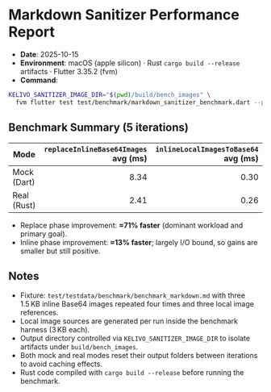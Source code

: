 # Markdown Sanitizer Performance Report

- **Date**: 2025-10-15
- **Environment**: macOS (apple silicon) · Rust `cargo build --release` artifacts · Flutter 3.35.2 (fvm)
- **Command**:

```bash
KELIVO_SANITIZER_IMAGE_DIR="$(pwd)/build/bench_images" \
  fvm flutter test test/benchmark/markdown_sanitizer_benchmark.dart --plain-name benchmark
```

## Benchmark Summary (5 iterations)

| Mode | `replaceInlineBase64Images` avg (ms) | `inlineLocalImagesToBase64` avg (ms) |
|------|-------------------------------------:|--------------------------------------:|
| Mock (Dart) | 8.34 | 0.30 |
| Real (Rust) | 2.41 | 0.26 |

- Replace phase improvement: **≈71% faster** (dominant workload and primary goal).
- Inline phase improvement: **≈13% faster**; largely I/O bound, so gains are smaller but still positive.

## Notes

- Fixture: `test/testdata/benchmark/benchmark_markdown.md` with three 1.5 KB inline Base64 images repeated four times and three local image references.
- Local image sources are generated per run inside the benchmark harness (3 KB each).
- Output directory controlled via `KELIVO_SANITIZER_IMAGE_DIR` to isolate artifacts under `build/bench_images`.
- Both mock and real modes reset their output folders between iterations to avoid caching effects.
- Rust code compiled with `cargo build --release` before running the benchmark.
